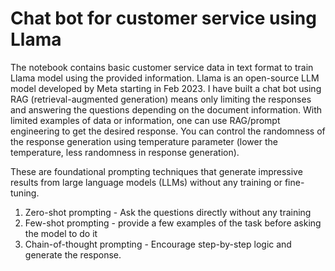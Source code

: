 # Chat bot for customer service using Llama 

The notebook contains basic customer service data in text format to train Llama model using the provided information. Llama is an open-source LLM model developed by Meta starting in Feb 2023. I have built a chat bot using RAG (retrieval-augmented generation) means only limiting the responses and answering the questions depending on the document information. With limited examples of data or information, one can use RAG/prompt engineering to get the desired response. You can control the randomness of the response generation using temperature parameter (lower the temperature, less randomness in response generation).

These are foundational prompting techniques that generate impressive results from large language models (LLMs) without any training or fine-tuning.
1. Zero-shot prompting - Ask the questions directly without any training
2. Few-shot prompting - provide a few examples of the task before asking the model to do it
3. Chain-of-thought prompting - Encourage step-by-step logic and generate the response.
